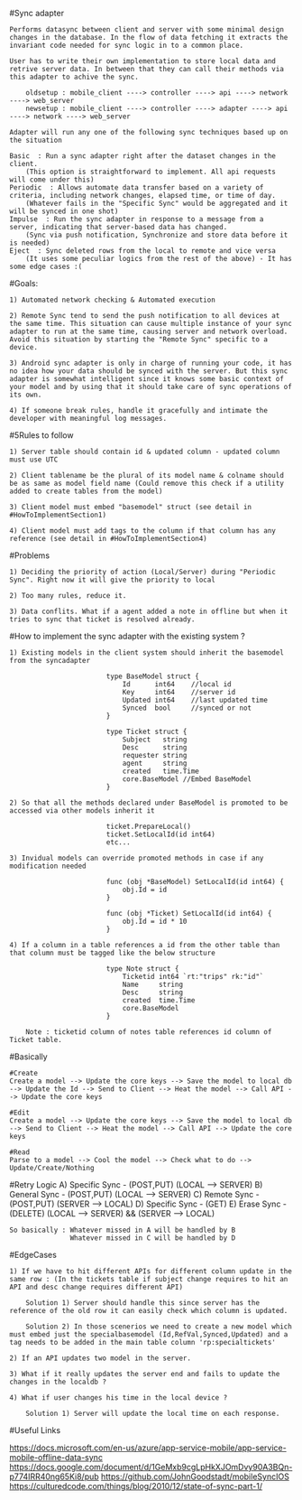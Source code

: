 
#Sync adapter

    Performs datasync between client and server with some minimal design changes in the database. In the flow of data fetching it extracts the invariant code needed for sync logic in to a common place. 
    
    User has to write their own implementation to store local data and retrive server data. In between that they can call their methods via this adapter to achive the sync.

        oldsetup : mobile_client ----> controller ----> api ----> network ----> web_server
        newsetup : mobile_client ----> controller ----> adapter ----> api ----> network ----> web_server

    Adapter will run any one of the following sync techniques based up on the situation  

    Basic  : Run a sync adapter right after the dataset changes in the client.
        (This option is straightforward to implement. All api requests will come under this)
    Periodic  : Allows automate data transfer based on a variety of criteria, including network changes, elapsed time, or time of day.
        (Whatever fails in the "Specific Sync" would be aggregated and it will be synced in one shot)
    Impulse  : Run the sync adapter in response to a message from a server, indicating that server-based data has changed.
        (Sync via push notification, Synchronize and store data before it is needed)
    Eject  : Sync deleted rows from the local to remote and vice versa 
        (It uses some peculiar logics from the rest of the above) - It has some edge cases :(
    
#Goals:
    
    1) Automated network checking & Automated execution

    2) Remote Sync tend to send the push notification to all devices at the same time. This situation can cause multiple instance of your sync adapter to run at the same time, causing server and network overload. Avoid this situation by starting the "Remote Sync" specific to a device.
        
    3) Android sync adapter is only in charge of running your code, it has no idea how your data should be synced with the server. But this sync adapter is somewhat intelligent since it knows some basic context of your model and by using that it should take care of sync operations of its own.

    4) If someone break rules, handle it gracefully and intimate the developer with meaningful log messages.

#5Rules to follow

    1) Server table should contain id & updated column - updated column must use UTC

    2) Client tablename be the plural of its model name & colname should be as same as model field name (Could remove this check if a utility added to create tables from the model)

    3) Client model must embed "basemodel" struct (see detail in #HowToImplementSection1)

    4) Client model must add tags to the column if that column has any reference (see detail in #HowToImplementSection4)

#Problems
        
    1) Deciding the priority of action (Local/Server) during "Periodic Sync". Right now it will give the priority to local

    2) Too many rules, reduce it.

    3) Data conflits. What if a agent added a note in offline but when it tries to sync that ticket is resolved already.

                    
#How to implement the sync adapter with the existing system ?
 
    1) Existing models in the client system should inherit the basemodel from the syncadapter
 
                            type BaseModel struct {
                            	Id      int64    //local id
                            	Key     int64    //server id
                            	Updated int64    //last updated time
                            	Synced  bool     //synced or not
                            }
                            
                            type Ticket struct {
                            	Subject   string
                            	Desc      string
                            	requester string
                            	agent     string
                            	created   time.Time
                            	core.BaseModel //Embed BaseModel
                            }
                            
    2) So that all the methods declared under BaseModel is promoted to be accessed via other models inherit it
 
                            ticket.PrepareLocal()
                            ticket.SetLocalId(id int64)
                            etc...
                            
    3) Invidual models can override promoted methods in case if any modification needed
                            
                            func (obj *BaseModel) SetLocalId(id int64) {
                            	obj.Id = id
                            }
                            
                            func (obj *Ticket) SetLocalId(id int64) {
                            	obj.Id = id * 10
                            }

    4) If a column in a table references a id from the other table than that column must be tagged like the below structure 
    
                            type Note struct {
                                Ticketid int64 `rt:"trips" rk:"id"`
                                Name     string
                                Desc     string
                                created  time.Time
                                core.BaseModel
                            }
                            
        Note : ticketid column of notes table references id column of Ticket table. 
    


#Basically

    #Create
    Create a model --> Update the core keys --> Save the model to local db --> Update the Id --> Send to Client --> Heat the model --> Call API --> Update the core keys

    #Edit 
    Create a model --> Update the core keys --> Save the model to local db --> Send to Client --> Heat the model --> Call API --> Update the core keys

    #Read
    Parse to a model --> Cool the model --> Check what to do --> Update/Create/Nothing 
    
#Retry Logic
    A) Specific Sync - (POST,PUT) (LOCAL --> SERVER)
    B) General Sync - (POST,PUT) (LOCAL --> SERVER)
    C) Remote Sync - (POST,PUT) (SERVER --> LOCAL)
    D) Specific Sync - (GET) 
    E) Erase Sync - (DELETE) (LOCAL --> SERVER) && (SERVER --> LOCAL)

    So basically : Whatever missed in A will be handled by B
                   Whatever missed in C will be handled by D


#EdgeCases 

    1) If we have to hit different APIs for different column update in the same row : (In the tickets table if subject change requires to hit an API and desc change requires different API)

        Solution 1) Server should handle this since server has the reference of the old row it can easily check which column is updated.

        Solution 2) In those scenerios we need to create a new model which must embed just the specialbasemodel (Id,RefVal,Synced,Updated) and a tag needs to be added in the main table column 'rp:specialtickets'

    2) If an API updates two model in the server. 

    3) What if it really updates the server end and fails to update the changes in the localdb ?

    4) What if user changes his time in the local device ?

        Solution 1) Server will update the local time on each response.


#Useful Links

https://docs.microsoft.com/en-us/azure/app-service-mobile/app-service-mobile-offline-data-sync
https://docs.google.com/document/d/1GeMxb9cgLpHkXJOmDvy90A3BQn-p774IRR40ng65Ki8/pub
https://github.com/JohnGoodstadt/mobileSyncIOS
https://culturedcode.com/things/blog/2010/12/state-of-sync-part-1/


